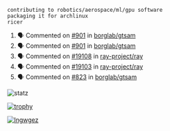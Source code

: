 ```
contributing to robotics/aerospace/ml/gpu software
packaging it for archlinux
ricer
```

<!--START_SECTION:activity-->
1. 🗣 Commented on [#901](https://github.com/borglab/gtsam/issues/901) in [borglab/gtsam](https://github.com/borglab/gtsam)
2. 🗣 Commented on [#901](https://github.com/borglab/gtsam/issues/901) in [borglab/gtsam](https://github.com/borglab/gtsam)
3. 🗣 Commented on [#19108](https://github.com/ray-project/ray/issues/19108) in [ray-project/ray](https://github.com/ray-project/ray)
4. 🗣 Commented on [#19103](https://github.com/ray-project/ray/issues/19103) in [ray-project/ray](https://github.com/ray-project/ray)
5. 🗣 Commented on [#823](https://github.com/borglab/gtsam/issues/823) in [borglab/gtsam](https://github.com/borglab/gtsam)
<!--END_SECTION:activity-->


![statz](https://github-readme-stats.vercel.app/api?username=acxz&include_all_commits=true&show_icons=true)

[![trophy](https://github-profile-trophy.vercel.app/?username=acxz)](https://github.com/ryo-ma/github-profile-trophy)

[![lngwgez](https://github-readme-stats.vercel.app/api/top-langs/?username=acxz&layout=compact)](https://github.com/acxz/github-readme-stats)


<!--
**acxz/acxz** is a ✨ _special_ ✨ repository because its `README.md` (this file) appears on your GitHub profile.

Here are some ideas to get you started:

- 🔭 I’m currently working on ...
- 🌱 I’m currently learning ...
- 👯 I’m looking to collaborate on ...
- 🤔 I’m looking for help with ...
- 💬 Ask me about ...
- 📫 How to reach me: ...
- 😄 Pronouns: ...
- ⚡ Fun fact: ...
-->
